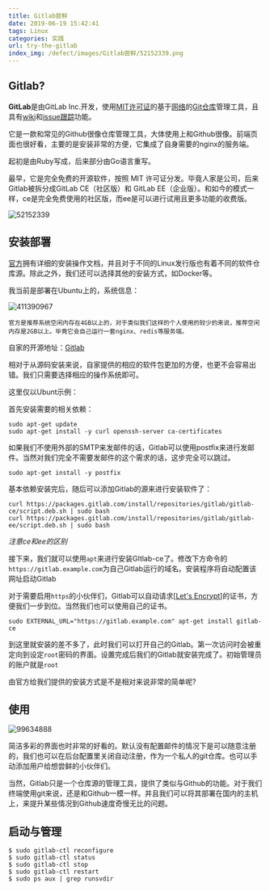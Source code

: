 ```yaml
---
title: Gitlab尝鲜
date: 2019-06-19 15:42:41
tags: Linux
categories: 实践
url: try-the-gitlab
index_img: /defect/images/Gitlab尝鲜/52152339.png
---
```


## Gitlab?

**GitLab**是由GitLab Inc.开发，使用[MIT许可证](https://zh.wikipedia.org/wiki/MIT許可證)的基于[网络](https://zh.wikipedia.org/wiki/互联网)的[Git](https://zh.wikipedia.org/wiki/Git)[仓库](https://zh.wikipedia.org/wiki/仓库_(版本控制))管理工具，且具有[wiki](https://zh.wikipedia.org/wiki/Wiki)和[issue跟踪](https://zh.wikipedia.org/wiki/事务跟踪管理系统)功能。

它是一款和常见的Github很像仓库管理工具，大体使用上和Github很像。前端页面也很好看，主要的是安装非常的方便，它集成了自身需要的nginx的服务端。

起初是由Ruby写成，后来部分由Go语言重写。

最早，它是完全免费的开源软件，按照 MIT 许可证分发。毕竟人家是公司，后来Gitlab被拆分成GitLab CE（社区版）和 GitLab EE（企业版）。和如今的模式一样，ce是完全免费使用的社区版，而ee是可以进行试用且更多功能的收费版。

![52152339](images/Gitlab尝鲜/52152339.png)

## 安装部署

[官方](https://about.gitlab.com/install/)拥有详细的安装操作文档，并且对于不同的Linux发行版也有着不同的软件仓库源。除此之外，我们还可以选择其他的安装方式，如Docker等。

我当前是部署在Ubuntu上的，系统信息：

![411390967](images/Gitlab尝鲜/411390967.png)

	官方是推荐系统空闲内存在4GB以上的，对于类似我们这样的个人使用的较少的来说，推荐空闲内存是2GB以上。毕竟它会自己运行一套nginx、redis等服务端。

自家的开源地址：[Gitlab](https://gitlab.com/gitlab-org/gitlab-ce/)

相对于从源码安装来说，自家提供的相应的软件包更加的方便，也更不会容易出错。我们只需要选择相应的操作系统即可。

这里仅以Ubunt示例：

首先安装需要的相关依赖：

```
sudo apt-get update
sudo apt-get install -y curl openssh-server ca-certificates
```

如果我们不使用外部的SMTP来发邮件的话，Gitlab可以使用postfix来进行发邮件。当然对我们完全不需要发邮件的这个需求的话，这步完全可以跳过。

```
sudo apt-get install -y postfix
```

基本依赖安装完后，随后可以添加Gitlab的源来进行安装软件了：

```
curl https://packages.gitlab.com/install/repositories/gitlab/gitlab-ce/script.deb.sh | sudo bash
curl https://packages.gitlab.com/install/repositories/gitlab/gitlab-ee/script.deb.sh | sudo bash
```

*注意ce和ee的区别*

接下来，我们就可以使用`apt`来进行安装GItlab-ce了。修改下方命令的`https://gitlab.example.com`为自己Gitlab运行的域名。安装程序将自动配置该网址启动Gitlab

对于需要启用`https`的小伙伴们，Gitlab可以自动请求[[Let's Encrypt](https://docs.gitlab.com/omnibus/settings/ssl.html#lets-encrypthttpsletsencryptorg-integration)]的证书，方便我们一步到位。当然我们也可以使用自己的证书。

```
sudo EXTERNAL_URL="https://gitlab.example.com" apt-get install gitlab-ce
```

到这里就安装的差不多了，此时我们可以打开自己的Gitlab。第一次访问时会被重定向到设定`root`密码的界面。设置完成后我们的Gitlab就安装完成了。初始管理员的账户就是`root`

由官方给我们提供的安装方式是不是相对来说非常的简单呢?

## 使用

![99634888](images/Gitlab尝鲜/99634888.png)

简洁多彩的界面也时非常的好看的。默认没有配置邮件的情况下是可以随意注册的，我们也可以在后台配置里关闭自动注册，作为一个私人的git仓库。也可以手动添加用户给想尝鲜的小伙伴们。

当然，Gitlab只是一个仓库源的管理工具，提供了类似与Github的功能。对于我们终端使用git来说，还是和Github一模一样。并且我们可以将其部署在国内的主机上，来提升某些情况到Github速度奇慢无比的问题。

## 启动与管理

```
$ sudo gitlab-ctl reconfigure
$ sudo gitlab-ctl status
$ sudo gitlab-ctl stop
$ sudo gitlab-ctl restart
$ sudo ps aux | grep runsvdir
```
